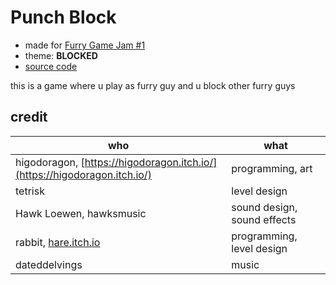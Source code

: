 # Punch Block

- made for [Furry Game Jam #1](https://itch.io/jam/furries)
- theme: **BLOCKED**
- [source code](https://github.com/higodoragon/punch_block)

this is a game where u play as furry guy and u block other furry guys

## credit

| who                                                                       | what                        |
| ------------------------------------------------------------------------- | --------------------------- |
| higodoragon, [https://higodoragon.itch.io/](https://higodoragon.itch.io/) | programming, art            |
| tetrisk                                                                   | level design                |
| Hawk Loewen, hawksmusic                                                   | sound design, sound effects |
| rabbit, [hare.itch.io](hare.itch.io)                                      | programming, level design   |
| dateddelvings                                                             | music                       |

